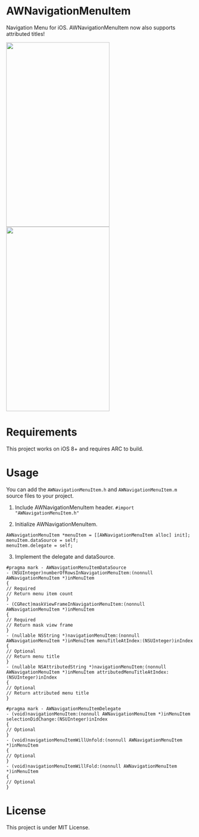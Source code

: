 # AWNavigationMenuItem
Navigation Menu for iOS.
AWNavigationMenuItem now also supports attributed titles!

<img src="http://abewang.myftp.org/AWNavigationMenuItem.gif" width="277" height="494"/>
<img src="http://abewang.myftp.org/AWNavigationMenuItem2.gif" width="277" height="494"/>

# Requirements
This project works on iOS 8+ and requires ARC to build.

# Usage
You can add the `AWNavigationMenuItem.h` and `AWNavigationMenuItem.m` source files to your project.

1. Include AWNavigationMenuItem header. 
`#import "AWNavigationMenuItem.h"`

2. Initialize AWNavigationMenuItem.

```objc
AWNavigationMenuItem *menuItem = [[AWNavigationMenuItem alloc] init];
menuItem.dataSource = self;
menuItem.delegate = self;
```

3. Implement the delegate and dataSource.

```objc
#pragma mark - AWNavigationMenuItemDataSource
- (NSUInteger)numberOfRowsInNavigationMenuItem:(nonnull AWNavigationMenuItem *)inMenuItem
{
// Required
// Return menu item count
}
- (CGRect)maskViewFrameInNavigationMenuItem:(nonnull AWNavigationMenuItem *)inMenuItem
{
// Required
// Return mask view frame
}
- (nullable NSString *)navigationMenuItem:(nonnull AWNavigationMenuItem *)inMenuItem menuTitleAtIndex:(NSUInteger)inIndex
{
// Optional
// Return menu title
}
- (nullable NSAttributedString *)navigationMenuItem:(nonnull AWNavigationMenuItem *)inMenuItem attributedMenuTitleAtIndex:(NSUInteger)inIndex
{
// Optional
// Return attributed menu title
}

#pragma mark - AWNavigationMenuItemDelegate
- (void)navigationMenuItem:(nonnull AWNavigationMenuItem *)inMenuItem selectionDidChange:(NSUInteger)inIndex
{
// Optional
}
- (void)navigationMenuItemWillUnfold:(nonnull AWNavigationMenuItem *)inMenuItem
{
// Optional
}
- (void)navigationMenuItemWillFold:(nonnull AWNavigationMenuItem *)inMenuItem
{
// Optional
}
```

# License
This project is under MIT License.
